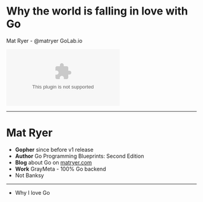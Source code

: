 # Why the world is falling in love with Go

Mat Ryer - @matryer
GoLab.io

![inline](https://www.dropbox.com/s/nwl8omdmhn3tt50/GoLab-logo.eps?dl=1)

---

# Mat Ryer

* __Gopher__ since before v1 release
* __Author__ Go Programming Blueprints: Second Edition
* __Blog__ about Go on [matryer.com](http://matryer.com)
* __Work__ GrayMeta - 100% Go backend
* Not Banksy

---

* Why I love Go

